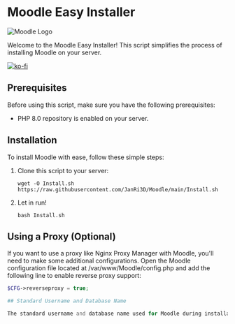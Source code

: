 # Moodle Easy Installer

![Moodle Logo](https://download.moodle.org/theme/moodleorg/pix/moodle_logo_TM.svg)

Welcome to the Moodle Easy Installer! This script simplifies the process of installing Moodle on your server.

[![ko-fi](https://ko-fi.com/img/githubbutton_sm.svg)](https://ko-fi.com/B0B7P5P98)

## Prerequisites

Before using this script, make sure you have the following prerequisites:

- PHP 8.0 repository is enabled on your server.

## Installation

To install Moodle with ease, follow these simple steps:

1. Clone this script to your server:

   ```shell
   wget -O Install.sh https://raw.githubusercontent.com/JanRi3D/Moodle/main/Install.sh

2. Let in run!

   ```shell
   bash Install.sh

## Using a Proxy (Optional)
If you want to use a proxy like Nginx Proxy Manager with Moodle, you'll need to make some additional configurations. Open the Moodle configuration file located at /var/www/Moodle/config.php and add the following line to enable reverse proxy support:
   ```php
   $CFG->reverseproxy = true;

## Standard Username and Database Name

The standard username and database name used for Moodle during installation is Moodle.
